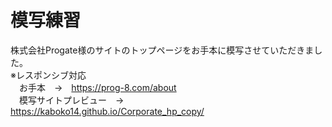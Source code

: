 # 模写練習
株式会社Progate様のサイトのトップページをお手本に模写させていただきました。  
※レスポンシブ対応  
　お手本　→　https://prog-8.com/about  
　模写サイトプレビュー　→　https://kaboko14.github.io/Corporate_hp_copy/
